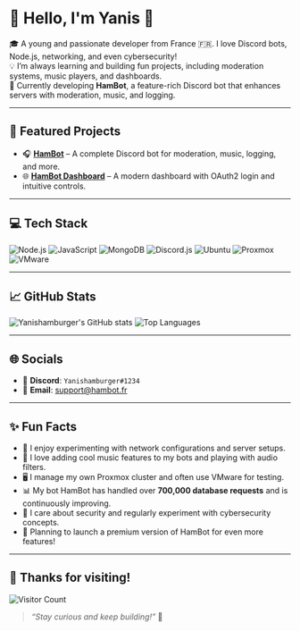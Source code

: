 # 👋 Hello, I'm Yanis 🍔

🎓 A young and passionate developer from France 🇫🇷. I love Discord bots, Node.js, networking, and even cybersecurity!  
💡 I’m always learning and building fun projects, including moderation systems, music players, and dashboards.  
🔧 Currently developing **HamBot**, a feature-rich Discord bot that enhances servers with moderation, music, and logging.  

---

## 🚀 Featured Projects
- 🎧 **[HamBot](https://github.com/Yanishamburger/HamBot)** – A complete Discord bot for moderation, music, logging, and more.
- 🌐 **[HamBot Dashboard](https://github.com/Yanishamburger/HamBotDashboard)** – A modern dashboard with OAuth2 login and intuitive controls.

---

## 💻 Tech Stack
![Node.js](https://img.shields.io/badge/-Node.js-339933?logo=node.js&logoColor=white)
![JavaScript](https://img.shields.io/badge/-JavaScript-F7DF1E?logo=javascript&logoColor=black)
![MongoDB](https://img.shields.io/badge/-MongoDB-47A248?logo=mongodb&logoColor=white)
![Discord.js](https://img.shields.io/badge/-Discord.js-5865F2?logo=discord&logoColor=white)
![Ubuntu](https://img.shields.io/badge/-Ubuntu-E95420?logo=ubuntu&logoColor=white)
![Proxmox](https://img.shields.io/badge/-Proxmox-E8E9EB?logo=proxmox&logoColor=black)
![VMware](https://img.shields.io/badge/-VMware-607078?logo=vmware&logoColor=white)

---

## 📈 GitHub Stats
![Yanishamburger's GitHub stats](https://github-readme-stats.vercel.app/api?username=Yanishamburger&show_icons=true&theme=radical)
![Top Languages](https://github-readme-stats.vercel.app/api/top-langs/?username=Yanishamburger&layout=compact&theme=radical)

---

## 🌐 Socials
- 💬 **Discord**: `Yanishamburger#1234`
- 📧 **Email**: [support@hambot.fr](mailto:=support@hambot.fr)

---

## ✨ Fun Facts
- 🧠 I enjoy experimenting with network configurations and server setups.
- 🎵 I love adding cool music features to my bots and playing with audio filters.
- 🖥️ I manage my own Proxmox cluster and often use VMware for testing.
- 📊 My bot HamBot has handled over **700,000 database requests** and is continuously improving.
- 🔐 I care about security and regularly experiment with cybersecurity concepts.
- 🚀 Planning to launch a premium version of HamBot for even more features!

---

## 🎉 Thanks for visiting!
![Visitor Count](https://profile-counter.glitch.me/Yanishamburger/count.svg)

> *“Stay curious and keep building!”* 🚀
